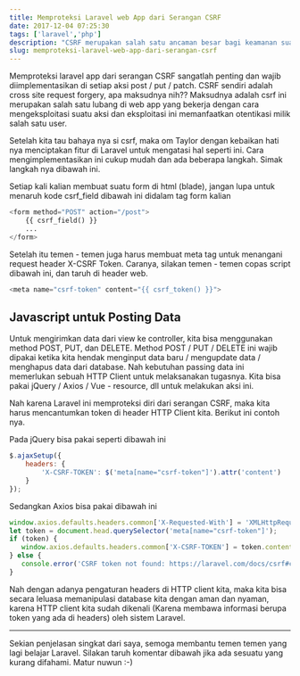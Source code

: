 ```yaml
---
title: Memproteksi Laravel web App dari Serangan CSRF
date: 2017-12-04 07:25:30
tags: ['laravel','php']
description: "CSRF merupakan salah satu ancaman besar bagi keamanan suatu website. Nah, di Laravel sendiri om Taylor udah nyediain fitur yang keren buat menanggulangi hal ini. Yuk simak penjelasannya."
slug: memproteksi-laravel-web-app-dari-serangan-csrf
---
```


Memproteksi laravel app dari serangan CSRF sangatlah penting dan wajib diimplementasikan di setiap aksi post / put / patch.  CSRF sendiri adalah cross site request forgery, apa maksudnya nih?? Maksudnya adalah csrf ini merupakan salah satu lubang di web app yang bekerja dengan cara mengeksploitasi suatu aksi dan eksploitasi ini memanfaatkan otentikasi milik salah satu user.

Setelah kita tau bahaya nya si csrf, maka om Taylor dengan kebaikan hati nya menciptakan fitur di Laravel untuk mengatasi hal seperti ini. Cara mengimplementasikan ini cukup mudah dan ada beberapa langkah. Simak langkah nya dibawah ini.

Setiap kali kalian membuat suatu form di html (blade), jangan lupa untuk menaruh kode csrf_field dibawah ini didalam tag form kalian

```php
<form method="POST" action="/post">
    {{ csrf_field() }}
    ...
</form>
```

Setelah itu temen - temen juga harus membuat meta tag untuk menangani request header X-CSRF Token. Caranya, silakan temen - temen copas script dibawah ini, dan taruh di header web.

```php
<meta name="csrf-token" content="{{ csrf_token() }}">
```

## Javascript untuk Posting Data

Untuk mengirimkan data dari view ke controller, kita bisa menggunakan method POST, PUT, dan DELETE. Method POST / PUT / DELETE ini wajib dipakai ketika kita hendak menginput data baru / mengupdate data / menghapus data dari database. Nah kebutuhan passing data ini memerlukan sebuah HTTP Client untuk melaksanakan tugasnya. Kita bisa pakai jQuery / Axios / Vue - resource, dll untuk melakukan aksi ini.

Nah karena Laravel ini memproteksi diri dari serangan CSRF, maka kita harus mencantumkan token di header HTTP Client kita. Berikut ini contoh nya.

Pada jQuery bisa pakai seperti dibawah ini

```javascript
$.ajaxSetup({
    headers: {
        'X-CSRF-TOKEN': $('meta[name="csrf-token"]').attr('content')
    }
});
```

Sedangkan Axios bisa pakai dibawah ini

```javascript
window.axios.defaults.headers.common['X-Requested-With'] = 'XMLHttpRequest';
let token = document.head.querySelector('meta[name="csrf-token"]');
if (token) {
   window.axios.defaults.headers.common['X-CSRF-TOKEN'] = token.content;
} else {
   console.error('CSRF token not found: https://laravel.com/docs/csrf#csrf-x-csrf-token');
}
```

Nah dengan adanya pengaturan headers di HTTP client kita, maka kita bisa secara leluasa memanipulasi database kita dengan aman dan nyaman, karena HTTP client kita sudah dikenali (Karena membawa informasi berupa token yang ada di headers) oleh sistem Laravel.

<hr/>

Sekian penjelasan singkat dari saya, semoga membantu temen temen yang lagi belajar Laravel. Silakan taruh komentar dibawah jika ada sesuatu yang kurang difahami. Matur nuwun :-)
